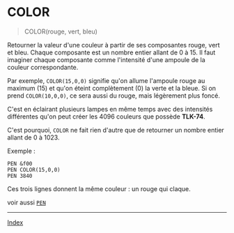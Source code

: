 # COLOR

> COLOR(rouge, vert, bleu)

Retourner la valeur d'une couleur à partir de ses composantes rouge, vert et bleu.
Chaque composante est un nombre entier allant de 0 à 15.
Il faut imaginer chaque composante comme l'intensité d'une ampoule de la couleur
correspondante.

Par exemple, `COLOR(15,0,0)` signifie qu'on allume l'ampoule rouge au maximum (15)
et qu'on éteint complètement (0) la verte et la bleue. Si on prend `COLOR(10,0,0)`,
ce sera aussi du rouge, mais légèrement plus foncé.

C'est en éclairant plusieurs lampes en même temps avec des intensités différentes
qu'on peut créer les 4096 couleurs que possède __TLK-74__.

C'est pourquoi, `COLOR` ne fait rien d'autre que de retourner un nombre entier
allant de 0 à 1023.

Exemple :

```
PEN &f00
PEN COLOR(15,0,0)
PEN 3840
```

Ces trois lignes donnent la même couleur : un rouge qui claque.

voir aussi [`PEN`](ins.pen)

----

[Index](index)
